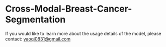 
# Cross-Modal-Breast-Cancer-Segmentation

If you would like to learn more about the usage details of the model, please contact:
[yaoqi0831@gmail.com]()

